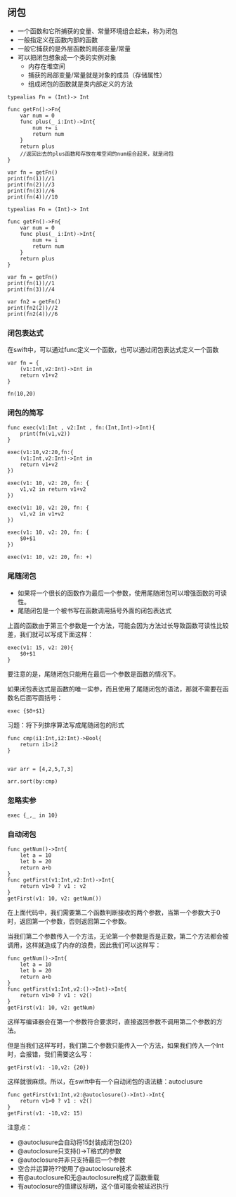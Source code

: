 ## 闭包

* 一个函数和它所捕获的变量、常量环境组合起来，称为闭包
* 一般指定义在函数内部的函数
* 一般它捕获的是外层函数的局部变量/常量
* 可以把闭包想象成一个类的实例对象
	* 内存在堆空间
	* 捕获的局部变量/常量就是对象的成员（存储属性）
	* 组成闭包的函数就是类内部定义的方法

```
typealias Fn = (Int)-> Int

func getFn()->Fn{
    var num = 0
    func plus(_ i:Int)->Int{
        num += i
        return num
    }
    return plus
    //返回出去的plus函数和存放在堆空间的num组合起来，就是闭包
}

var fn = getFn()
print(fn(1))//1
print(fn(2))//3
print(fn(3))//6
print(fn(4))//10
```

```
typealias Fn = (Int)-> Int

func getFn()->Fn{
    var num = 0
    func plus(_ i:Int)->Int{
        num += i
        return num
    }
    return plus
}

var fn = getFn()
print(fn(1))//1
print(fn(3))//4

var fn2 = getFn()
print(fn2(2))//2
print(fn2(4))//6
```

### 闭包表达式

在swift中，可以通过func定义一个函数，也可以通过闭包表达式定义一个函数

```
var fn = {
    (v1:Int,v2:Int)->Int in
    return v1+v2
}

fn(10,20)
```
### 闭包的简写

```
func exec(v1:Int , v2:Int , fn:(Int,Int)->Int){
    print(fn(v1,v2))
}
```


```
exec(v1:10,v2:20,fn:{
    (v1:Int,v2:Int)->Int in
    return v1+v2
})
```


```
exec(v1: 10, v2: 20, fn: {
    v1,v2 in return v1+v2
})
```


```
exec(v1: 10, v2: 20, fn: {
    v1,v2 in v1+v2
})
```


```
exec(v1: 10, v2: 20, fn: {
    $0+$1
})
```


```
exec(v1: 10, v2: 20, fn: +)
```

### 尾随闭包

* 如果将一个很长的函数作为最后一个参数，使用尾随闭包可以增强函数的可读性。
* 尾随闭包是一个被书写在函数调用括号外面的闭包表达式

上面的函数由于第三个参数是一个方法，可能会因为方法过长导致函数可读性比较差，我们就可以写成下面这样：

```
exec(v1: 15, v2: 20){
    $0+$1
}
```
要注意的是，尾随闭包只能用在最后一个参数是函数的情况下。

如果闭包表达式是函数的唯一实参，而且使用了尾随闭包的语法，那就不需要在函数名后面写圆括号：

```
exec {$0+$1}
```

习题：将下列排序算法写成尾随闭包的形式

```
func cmp(i1:Int,i2:Int)->Bool{
    return i1>i2
}


var arr = [4,2,5,7,3]

arr.sort(by:cmp)
```

### 忽略实参

```
exec {_,_ in 10}
```
### 自动闭包


```
func getNum()->Int{
    let a = 10
    let b = 20
    return a+b
}
func getFirst(v1:Int,v2:Int)->Int{
    return v1>0 ? v1 : v2
}
getFirst(v1: 10, v2: getNum())
```
在上面代码中，我们需要第二个函数判断接收的两个参数，当第一个参数大于0时，返回第一个参数，否则返回第二个参数。

当我们第二个参数传入一个方法，无论第一个参数是否是正数，第二个方法都会被调用，这样就造成了内存的浪费，因此我们可以这样写：

```
func getNum()->Int{
    let a = 10
    let b = 20
    return a+b
}
func getFirst(v1:Int,v2:()->Int)->Int{
    return v1>0 ? v1 : v2()
}
getFirst(v1: 10, v2: getNum)
```
这样写编译器会在第一个参数符合要求时，直接返回参数不调用第二个参数的方法。

但是当我们这样写时，我们第二个参数只能传入一个方法，如果我们传入一个Int时，会报错，我们需要这么写：

```
getFirst(v1: -10,v2: {20})
```
这样就很麻烦。所以，在swift中有一个自动闭包的语法糖：autoclusure

```
func getFirst(v1:Int,v2:@autoclosure()->Int)->Int{
    return v1>0 ? v1 : v2()
}
getFirst(v1: -10,v2: 15)
```

注意点：

* @autoclusure会自动将15封装成闭包{20}
* @autoclosure只支持()->T格式的参数
* @autoclosure并非只支持最后一个参数
* 空合并运算符??使用了@autoclosure技术
* 有@autoclosure和无@autoclosure构成了函数重载
* 有autoclosure的值建议标明，这个值可能会被延迟执行


